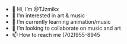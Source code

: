 - 👋 Hi, I’m @TJzmikx
- 👀 I’m interested in art & music
- 🌱 I’m currently learning animation/music
- 💞️ I’m looking to collaborate on music and art
- 📫 How to reach me (702)955-8945

<!---
TJzmikx/TJzmikx is a ✨ special ✨ repository because its `README.md` (this file) appears on your GitHub profile.
You can click the Preview link to take a look at your changes.
--->
